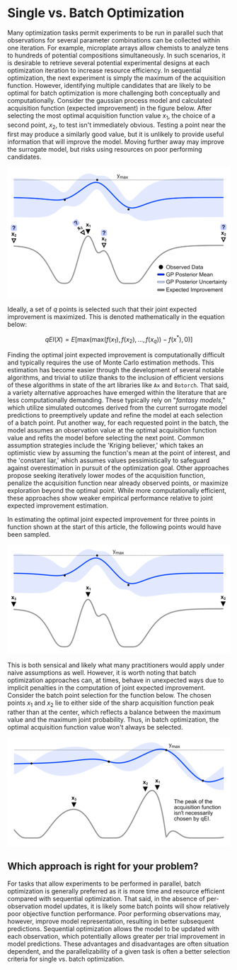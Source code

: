 # Single vs. Batch Optimization

Many optimization tasks permit experiments to be run in parallel such that observations for several parameter combinations can be collected within one iteration. For example, microplate arrays allow chemists to analyze tens to hundreds of potential compositions simultaneously. In such scenarios, it is desirable to retrieve several potential experimental designs at each optimization iteration to increase resource efficiency. In sequential optimization, the next experiment is simply the maximum of the acquisition function. However, identifying multiple candidates that are likely to be optimal for batch optimization is more challenging both conceptually and computationally. Consider the gaussian process model and calculated acquisition function (expected improvement) in the figure below. After selecting the most optimal acquisition function value $x_1$, the choice of a second point, $x_2$, to test isn't immediately obvious. Testing a point near the first may produce a similarly good value, but it is unlikely to provide useful information that will improve the model. Moving further away may improve the surrogate model, but risks using resources on poor performing candidates.

![](batch-choices.png)

Ideally, a set of *q* points is selected such that their joint expected improvement is maximized. This is denoted mathematically in the equation below:

$$qEI(X) = E\left[\textrm{max}(\textrm{max}(f(x_1), f(x_2),..., f(x_q)) - f(x^*), 0)\right]$$

Finding the optimal joint expected improvement is computationally difficult and typically requires the use of Monte Carlo estimation methods. This estimation has become easier through the development of several notable algorithms, and trivial to utilize thanks to the inclusion of efficient versions of these algorithms in state of the art libraries like `Ax` and `Botorch`. That said, a variety alternative approaches have emerged within the literature that are less computationally demanding. These typically rely on "*fantasy models*," which utilize simulated outcomes derived from the current surrogate model predictions to preemptively update and refine the model at each selection of a batch point. Put another way, for each requested point in the batch, the model assumes an observation value at the optimal acquisition function value and refits the model before selecting the next point. Common assumption strategies include the 'Kriging believer,' which takes an optimistic view by assuming the function's mean at the point of interest, and the 'constant liar,' which assumes values pessimistically to safeguard against overestimation in pursuit of the optimization goal. Other approaches propose seeking iteratively lower modes of the acquisition function, penalize the acquisition function near already observed points, or maximize exploration beyond the optimal point. While more computationally efficient, these approaches show weaker empirical performance relative to joint expected improvement estimation.

In estimating the optimal joint expected improvement for three points in function shown at the start of this article, the following points would have been sampled.

![](examples_1.png)

This is both sensical and likely what many practitioners would apply under naive assumptions as well. However, it is worth noting that batch optimization approaches can, at times, behave in unexpected ways due to implicit penalties in the computation of joint expected improvement. Consider the batch point selection for the function below. The chosen points $x_1$ and $x_2$ lie to either side of the sharp acquisition function peak rather than at the center, which reflects a balance between the maximum value and the maximum joint probability. Thus, in batch optimization, the optimal acquisition function value won't always be selected.

![](examples_2.png)

## Which approach is right for your problem?

For tasks that allow experiments to be performed in parallel, batch optimization is generally preferred as it is more time and resource efficient compared with sequential optimization. That said, in the absence of per-observation model updates, it is likely some batch points will show relatively poor objective function performance. Poor performing observations may, however, improve model representation, resulting in better subsequent predictions. Sequential optimization allows the model to be updated with each observation, which potentially allows greater per trial improvement in model predictions. These advantages and disadvantages are often situation dependent, and the parallelizability of a given task is often a better selection criteria for single vs. batch optimization.
